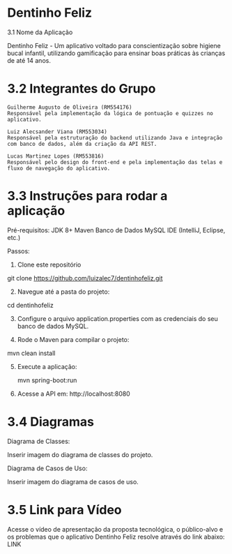 # Dentinho Feliz

3.1 Nome da Aplicação

Dentinho Feliz - Um aplicativo voltado para conscientização sobre higiene bucal infantil, utilizando gamificação para ensinar boas práticas às crianças de até 14 anos.

# 3.2 Integrantes do Grupo

    Guilherme Augusto de Oliveira (RM554176)
    Responsável pela implementação da lógica de pontuação e quizzes no aplicativo.

    Luiz Alecsander Viana (RM553034)
    Responsável pela estruturação do backend utilizando Java e integração com banco de dados, além da criação da API REST.

    Lucas Martinez Lopes (RM553816)
    Responsável pelo design do front-end e pela implementação das telas e fluxo de navegação do aplicativo.

# 3.3 Instruções para rodar a aplicação

Pré-requisitos:
    JDK 8+
    Maven
    Banco de Dados MySQL
    IDE (IntelliJ, Eclipse, etc.)

Passos:

1. Clone este repositório

git clone https://github.com/luizalec7/dentinhofeliz.git


2. Navegue até a pasta do projeto:

cd dentinhofeliz


3. Configure o arquivo application.properties com as credenciais do seu banco de dados MySQL.


4. Rode o Maven para compilar o projeto:

mvn clean install


5. Execute a aplicação:

    mvn spring-boot:run
   

6. Acesse a API em: http://localhost:8080


# 3.4 Diagramas

Diagrama de Classes:

Inserir imagem do diagrama de classes do projeto.

Diagrama de Casos de Uso:

Inserir imagem do diagrama de casos de uso.

# 3.5 Link para Vídeo

Acesse o vídeo de apresentação da proposta tecnológica, o público-alvo e os problemas que o aplicativo Dentinho Feliz resolve através do link abaixo:
LINK
